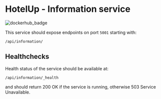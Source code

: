 # HotelUp - Information service
![dockerhub_badge](https://github.com/Wiaz24/HotelUp.Information/actions/workflows/dockerhub.yml/badge.svg)

This service should expose endpoints on port `5001` starting with:
```http
/api/information/
```

## Healthchecks
Health status of the service should be available at:
```http
/api/information/_health
```
and should return 200 OK if the service is running, otherwise 503 Service Unavailable.
